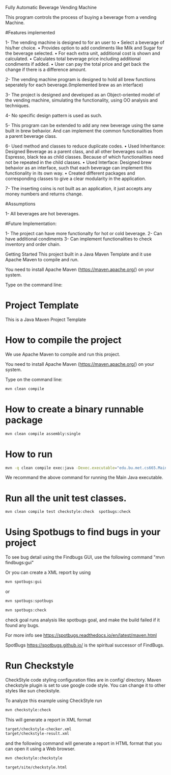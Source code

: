Fully Automatic Beverage Vending Machine

This program controls the process of buying a beverage from a vending Machine.

#Features implemented

1- The vending machine is designed to for an user to 
   • Select a beverage of his/her choice.
   • Provides option to add condiments like Milk and Sugar for the beverage selected.
   • For each extra unit, additional cost is shown and calculated.
   • Calculates total beverage price including additional condiments if added.
   • User can pay the total price and get back the change if there is a difference amount.   

2- The vending machine program is designed to hold all brew functions seperately for each beverage.(Implemented brew as an interface)

3- The project is designed and developed as an Object-oriented model of the vending machine, simulating the functionality, using OO analysis and techniques.

4- No specific design pattern is used as such.

5- This program can be extended to add any new beverage using the same built in brew behavior. And can implement the common functionalities from a parent beverage class.

6- Used method and classes to reduce duplicate codes.
	• Used Inheritance: Designed Beverage as a parent class, and all other beverages such as Espresso, black tea as child classes.
	 Because of which functionalities need not be repeated in the child classes.
	• Used Interface: Designed brew behavior as an interface, such that each beverage can implement this functionality in its own way.
	• Created different packages and corresponding classes to give a clear modularity in the application.	 

7- The inserting coins is not built as an application, it just accepts any money numbers and returns change.

#Assumptions

1- All beverages are hot beverages. 


#Future Implementation:

1- The project can have more functionalty for hot or cold beverage. 
2- Can have additional condiments
3- Can implement functionalities to check inventory and order chain.


Getting Started
This project built in a Java Maven Template and it use Apache Maven to compile and run.

You need to install Apache Maven (https://maven.apache.org/) on your system.

Type on the command line:


# Project Template

This is a Java Maven Project Template


# How to compile the project

We use Apache Maven to compile and run this project. 

You need to install Apache Maven (https://maven.apache.org/)  on your system. 

Type on the command line: 

```bash
mvn clean compile
```

# How to create a binary runnable package 


```bash
mvn clean compile assembly:single
```


# How to run

```bash
mvn -q clean compile exec:java -Dexec.executable="edu.bu.met.cs665.Main" -Dlog4j.configuration="file:log4j.properties"
```

We recommand the above command for running the Main Java executable. 




# Run all the unit test classes.


```bash
mvn clean compile test checkstyle:check  spotbugs:check
```

# Using Spotbugs to find bugs in your project 

To see bug detail using the Findbugs GUI, use the following command "mvn findbugs:gui"

Or you can create a XML report by using  


```bash
mvn spotbugs:gui 
```

or 


```bash
mvn spotbugs:spotbugs
```


```bash
mvn spotbugs:check 
```

check goal runs analysis like spotbugs goal, and make the build failed if it found any bugs. 


For more info see 
https://spotbugs.readthedocs.io/en/latest/maven.html


SpotBugs https://spotbugs.github.io/ is the spiritual successor of FindBugs.


# Run Checkstyle 

CheckStyle code styling configuration files are in config/ directory. Maven checkstyle plugin is set to use google code style. 
You can change it to other styles like sun checkstyle. 

To analyze this example using CheckStyle run 

```bash
mvn checkstyle:check
```

This will generate a report in XML format


```bash
target/checkstyle-checker.xml
target/checkstyle-result.xml
```

and the following command will generate a report in HTML format that you can open it using a Web browser. 

```bash
mvn checkstyle:checkstyle
```

```bash
target/site/checkstyle.html
```




